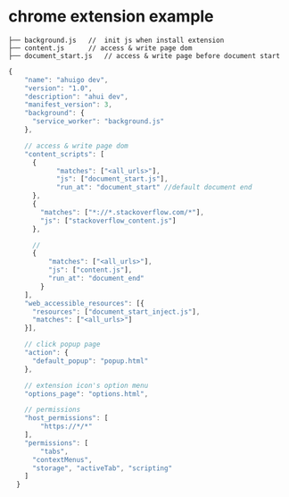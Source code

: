 # chrome extension example 
    ├── background.js   //  init js when install extension
    ├── content.js      // access & write page dom
    ├── document_start.js   // access & write page before document start

```javascript
{
    "name": "ahuigo dev",
    "version": "1.0",
    "description": "ahui dev",
    "manifest_version": 3,
    "background": {
      "service_worker": "background.js"
    },

    // access & write page dom
    "content_scripts": [
      {
            "matches": ["<all_urls>"],
            "js": ["document_start.js"],
            "run_at": "document_start" //default document end
      },
      {
        "matches": ["*://*.stackoverflow.com/*"],
        "js": ["stackoverflow_content.js"]
      },

      // 
      {
          "matches": ["<all_urls>"],
          "js": ["content.js"],
          "run_at": "document_end"
        }
    ],
    "web_accessible_resources": [{
      "resources": ["document_start_inject.js"],
      "matches": ["<all_urls>"]
    }],

    // click popup page
    "action": {
      "default_popup": "popup.html"
    },

    // extension icon's option menu
    "options_page": "options.html",

    // permissions
    "host_permissions": [
        "https://*/*"
    ],
    "permissions": [
        "tabs",
      "contextMenus",
      "storage", "activeTab", "scripting"
    ]
  }
```
